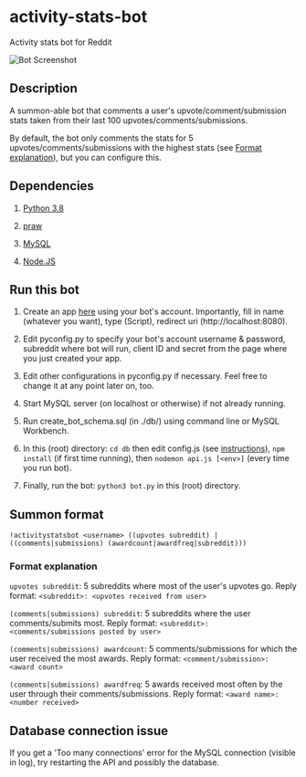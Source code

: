 # activity-stats-bot
Activity stats bot for Reddit

![Bot Screenshot](https://i.imgur.com/i03NoZk.png)

## Description
A summon-able bot that comments a user's upvote/comment/submission stats taken from their last 100 upvotes/comments/submissions.

By default, the bot only comments the stats for 5 upvotes/comments/submissions with the highest stats (see [Format explanation](https://github.com/jsngn/activity-stats-bot#format-explanation)), but you can configure this.

## Dependencies
1. [Python 3.8](https://www.python.org/downloads/)

2. [praw](https://praw.readthedocs.io/en/latest/getting_started/installation.html)

3. [MySQL](https://dev.mysql.com/downloads/mysql/)

4. [Node.JS](https://nodejs.org/en/download/)

## Run this bot
1. Create an app [here](https://www.reddit.com/prefs/apps/) using your bot's account. Importantly, fill in name (whatever you want), type (Script), redirect uri (http://localhost:8080).

2. Edit pyconfig.py to specify your bot's account username & password, subreddit where bot will run, client ID and secret from the page where you just created your app.

3. Edit other configurations in pyconfig.py if necessary. Feel free to change it at any point later on, too.

4. Start MySQL server (on localhost or otherwise) if not already running.

5. Run create_bot_schema.sql (in ./db/) using command line or MySQL Workbench.

6. In this (root) directory: `cd db` then edit config.js (see [instructions](https://github.com/jsngn/activity-stats-bot/tree/master/db#instructions)), `npm install` (if first time running), then `nodemon api.js [<env>]` (every time you run bot).

7. Finally, run the bot: `python3 bot.py` in this (root) directory.

## Summon format
`!activitystatsbot <username> ((upvotes subreddit) | ((comments|submissions) (awardcount|awardfreq|subreddit)))`

### Format explanation
`upvotes subreddit`: 5 subreddits where most of the user's upvotes go. Reply format: `<subreddit>: <upvotes received from user>`

`(comments|submissions) subreddit`: 5 subreddits where the user comments/submits most. Reply format: `<subreddit>: <comments/submissions posted by user>`

`(comments|submissions) awardcount`: 5 comments/submissions for which the user received the most awards. Reply format: `<comment/submission>: <award count>`

`(comments|submissions) awardfreq`: 5 awards received most often by the user through their comments/submissions. Reply format: `<award name>: <number received>`

## Database connection issue
If you get a 'Too many connections' error for the MySQL connection (visible in log), try restarting the API and possibly the database.
